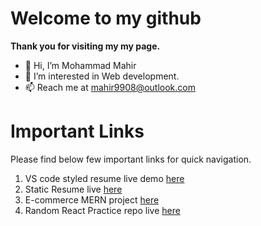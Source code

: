 

# Welcome to my github

**Thank you for visiting my my page.**

- 👋 Hi, I’m Mohammad Mahir 
- 👀 I’m interested in Web development.
- 📫 Reach me at mahir9908@outlook.com


# Important Links

Please find below few important links for quick navigation.


1. VS code styled resume live demo [here](https://mahirmmk.github.io/react-vscode-portfolio/)
2. Static Resume live [here](https://mahirmmk.github.io/resume/)
3. E-commerce MERN project [here](https://github.com/mahirmmk/ecom)
4. Random React Practice repo live [here](https://mahirmmk.github.io/react-practice-project/)


<!---
mahirmmk/mahirmmk is a ✨ special ✨ repository because its `README.md` (this file) appears on your GitHub profile.
You can click the Preview link to take a look at your changes.
--->
